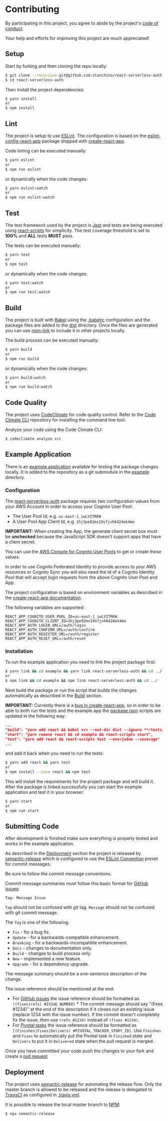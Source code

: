# Contributing
By participating in this project, you agree to abide by the project's [code of conduct](CODE_OF_CONDUCT.md).

Your help and efforts for improving this project are much appreciated!

## Setup
Start by forking and then cloning the repo locally:
```bash
$ git clone --recursive git@github.com:stanchino/react-serverless-auth.git
$ cd react-serverless-auth
```

Then install the project dependencies:
```bash
$ yarn install
or
$ npm install
```

## Lint
The project is setup to use [ESLint](https://eslint.org/). The configuration is based on the 
[eslint-config-react-app](https://www.npmjs.com/package/eslint-config-react-app) package shipped with 
[create-react-app](https://github.com/facebook/create-react-app).

Code linting can be executed manually: 
```bash
$ yarn eslint
or
$ npm run eslint
```
or dynamically when the code changes:
```bash
$ yarn eslint:watch
or
$ npm run eslint:watch
```

## Test
The test framework used by the project is [Jest](https://facebook.github.io/jest/) and tests are being executed using 
[react-scripts](https://github.com/facebook/create-react-app/tree/next/packages/react-scripts) for simplicity. The test 
coverage threshold is set to **100%** and **ALL** tests **MUST** pass.

The tests can be executed manually:
```bash
$ yarn test
or
$ npm test
```
or dynamically when the code changes:
```bash
$ yarn test:watch
or
$ npm run test:watch
```

## Build
The project is built with [Babel](https://babeljs.io/) using the [.babelrc](.babelrc) configuration and the package
files are added to the [dist](dist) directory. Once the files are generated you can use 
[npm-link](https://docs.npmjs.com/cli/link) to include it in other projects locally.

The build process can be executed manually:
```bash
$ yarn build
or
$ npm run build
```
or dynamically when the code changes:
```bash
$ yarn build:watch
or
$ npm run build:watch
```

## Code Quality
The project uses [CodeClimate](https://codeclimate.com/) for code quality control. Refer to the 
[Code Climate CLI](https://github.com/codeclimate/codeclimate) repository for installing the command line tool.

Analyze your code using the Code Climate CLI:
```bash
$ codeclimate analyze src
``` 

## Example Application
There is an [example application](https://github.com/stanchino/react-serverless-auth-example) available for testing 
the package changes locally. It is added to the repository as a git submodule in the [example](example) directory.

### Configuration
The [react-serverless-auth](https://www.npmjs.com/package/react-serverless-auth) package requires two configuration 
values from your AWS Account in order to access your Cognito User Pool:

* The User Pool Id, e.g. `us-east-1_iwLVITRKW`
* A User Pool App Client Id, e.g. `1hj3pe92ms19sfjvh6424ek4me`

**IMPORTANT:** When creating the App, the generate client secret box must be **unchecked** because the JavaScript SDK 
doesn't support apps that have a client secret.

You can use the [AWS Console for Cognito User Pools](https://console.aws.amazon.com/cognito/users/) to get or create 
these values.

In order to use Cognito Federated Identity to provide access to your AWS resources or Cognito Sync you will 
also need the Id of a Cognito Identity Pool that will accept login requests from the above Cognito User Pool and App.

The project configuration is based on environment variables as described in the
[create-react-app documentation](https://github.com/facebook/create-react-app/blob/master/packages/react-scripts/template/README.md#adding-custom-environment-variables).

The following variables are supported:
```dotenv
REACT_APP_COGNITO_USER_POOL_ID=us-east-1_iwLVITRKW
REACT_APP_COGNITO_CLIENT_ID=1hj3pe92ms19sfjvh6424ek4me
REACT_APP_AUTH_LOGIN_URL=/auth/login
REACT_APP_AUTH_CONFIRM_URL=/auth/confirm
REACT_APP_AUTH_REGISTER_URL=/auth/register
REACT_APP_AUTH_RESET_URL=/auth/reset
```

### Installation
To run the example application you need to link the project package first:
```bash
$ yarn link && cd example && yarn link react-serverless-auth && cd ../
or
$ npm link && cd example && npm link react-serverless-auth && cd ../
```

Next build the package or run the script that builds the changes automatically as described in the [Build](#build)
section.

**IMPORTANT:** Currently there is a [bug in create-react-app](https://github.com/facebook/create-react-app/issues/3883),
so in order to be able to both run the tests and the example app the [package.json](package.json) scripts are updated
in the following way:
```json
...
"build": "yarn add react && babel src --out-dir dist --ignore **/tests/*,spec.js,test.js,setupTests.js",
"start": "yarn remove react && cd example && react-scripts start",
"test": "yarn add react && react-scripts test --env=jsdom --coverage" 
...
```

and add it back when you need to run the tests:
```bash
$ yarn add react && yarn test
or
$ npm install --save react && npm test
```

This will install the requirements for the project package and will build it. After the package is linked 
successfully you can start the example application and test it in your browser:
```bash
$ yarn start
or
$ npm run start
```

## Submitting Code
After development is finished make sure everything is properly tested and works in the example application. 

As described in the [Deployment](#deployment) section the project is released by
[semantic-release](https://semantic-release.gitbooks.io/semantic-release/content/#highlights) which is configured 
to use the [ESLint Convention](https://www.npmjs.com/package/conventional-changelog-eslint) preset for commit messages. 

Be sure to follow the commit message conventions.

Commit message summaries must follow this basic format for [GitHub issues]():

```
Tag: Message Issue
```

`Tag` should not be confused with git tag.
`Message` should not be confused with git commit message.

The `Tag` is one of the following:

* `Fix` - for a bug fix.
* `Update` - for a backwards-compatible enhancement.
* `Breaking` - for a backwards-incompatible enhancement.
* `Docs` - changes to documentation only.
* `Build` - changes to build process only.
* `New` - implemented a new feature.
* `Upgrade` - for a dependency upgrade.

The message summary should be a one-sentence description of the change. 

The issue reference should be mentioned at the end:

* For [GitHub issues](https://github.com/stanchino/react-serverless-auth/issues) the issue reference should be 
formatted as `((fixes|refs) #ISSUE_NUMBER)` * The commit message should say "(fixes #1234)" at the end of the description 
if it closes out an existing issue (replace 1234 with the issue number). If the commit doesn't completely fix the 
issue, then use `(refs #1234)` instead of `(fixes #1234)`.
* For [Pivotal tasks](https://www.pivotaltracker.com/n/projects/2147977) the issue reference should be formatted as 
`[(Finishes|Fixes|Delivers) #PIVOTAL_TRACKER_STORY_ID]`. Use `Finishes` and `Fixes` to automatically put the Pivotal 
task in `Finished` state and `Delivers` to put it in `Delivered` state when the pull request is merged. 

Once you have committed your code push the changes to your fork and create a 
[pull request](https://github.com/stanchino/react-serverless-auth/compare)

## Deployment
The project uses [semantic-release](https://semantic-release.gitbooks.io/semantic-release/content/#highlights) for
automating the release flow. Only the master branch is allowed to be released and the release is delegated to
[TravisCI](https://travis-ci.org/stanchino/react-serverless-auth) as configured in [.travis.yml](.travis.yml).

It is possible to release the local master branch to [NPM](https://www.npmjs.com/package/react-serverless-auth):
```bash
$ npx semantic-release
```